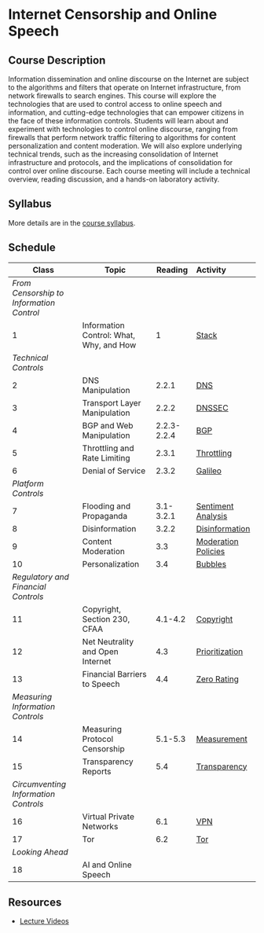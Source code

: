 # Internet Censorship and Online Speech

## Course Description 

Information dissemination and online discourse on the Internet are
subject to the algorithms and filters that operate on Internet
infrastructure, from network firewalls to search engines. This course
will explore the technologies that are used to control access to online
speech and information, and cutting-edge technologies that can empower
citizens in the face of these information controls. Students will learn
about and experiment with technologies to control online discourse,
ranging from firewalls that perform network traffic filtering to
algorithms for content personalization and content moderation. We will
also explore underlying technical trends, such as the increasing
consolidation of Internet infrastructure and protocols, and the
implications of consolidation for control over online discourse. Each
course meeting will include a technical overview, reading discussion,
and a hands-on laboratory activity.

## Syllabus

More details are in the [course syllabus](syllabus.md).

## Schedule


| **Class**                                | **Topic**                               | **Reading** | **Activity**                                           |
|------------------------------------------|-----------------------------------------|-------------|:-------------------------------------------------------|
| *From Censorship to Information Control* |                                         |             |                                                        |
| 1                                        | Information Control: What, Why, and How | 1           | [Stack](activities/full-stack.md)                      |
| *Technical Controls*       |                                         |             |                                                        |
| 2                                        | DNS Manipulation                        | 2.2.1       | [DNS](activities/dns.md)                               |
| 3                                        | Transport Layer Manipulation            | 2.2.2       | [DNSSEC](activities/dnssec.md)                         |
| 4                                        | BGP and Web Manipulation                | 2.2.3-2.2.4 | [BGP](activities/bgp.md)                               |
| 5                                        | Throttling and Rate Limiting            | 2.3.1       | [Throttling](activities/throttling.md)                 |
| 6                                        | Denial of Service                       | 2.3.2       | [Galileo](activities/ddos.md)                          |
| *Platform Controls*                      |                                         |             |                                                        |
| 7                                        | Flooding and Propaganda                 | 3.1-3.2.1   | [Sentiment Analysis](activities/automation.md)         |
| 8                                        | Disinformation                          | 3.2.2       | [Disinformation](activities/disinformation.md)         |
| 9                                        | Content Moderation                      | 3.3         | [Moderation Policies](activities/moderation.md)        |
| 10                                       | Personalization                         | 3.4         | [Bubbles](activities/bubbles.md)                       |
| *Regulatory and Financial Controls*      |                                         |             |                                                        |
| 11                                       | Copyright, Section 230, CFAA            | 4.1-4.2     | [Copyright](activities/copyright.md)                   |
| 12                                       | Net Neutrality and Open Internet        | 4.3         | [Prioritization](activities/old/prioritization-old.md) |
| 13                                       | Financial Barriers to Speech            | 4.4         | [Zero Rating](activities/old/zero-rating-debate.md)    |
| *Measuring Information Controls*         |                                         |             |
| 14                                       | Measuring Protocol Censorship           | 5.1-5.3     | [Measurement](activities/measurement.md)               |
| 15                                       | Transparency Reports                    | 5.4         | [Transparency](activities/transparency.md)             |
| *Circumventing Information Controls*     |                                         |             |                                                        |
| 16                                       | Virtual Private Networks                | 6.1         | [VPN](activities/vpn.md)                               |
| 17                                       | Tor                                     | 6.2         | [Tor](activities/tor.md)                               |
| *Looking Ahead*                          |                                         |             |                                                        | 
| 18                                       | AI and Online Speech                    |             |                                                        |

## Resources

* [Lecture
  Videos](https://youtube.com/playlist?list=PLpherdrLyny9vAH3GUofYRu4Ig8wY9Lho)
